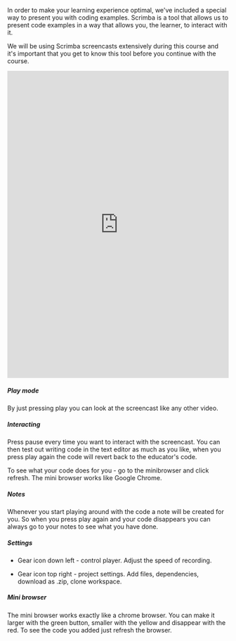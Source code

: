 In order to make your learning experience optimal, we've included a special way to present you with coding examples. Scrimba is a tool that allows us to present code examples in a way that allows you, the learner, to interact with it.

We will be using Scrimba screencasts extensively during this course and it's important that you get to know this tool before you continue with the course.

<p><iframe title="The Body" src="https://scrimba.com/c/cb6Kdh9.embed" marginwidth="0" marginheight="0" width="100%" height="700" frameborder="0" scrolling="no"></iframe></p>


##### Play mode
By just pressing play you can look at the screencast like any other video.

##### Interacting
Press pause every time you want to interact with the screencast. You can then test out writing code in the text editor as much as you like, when you press play again the code will revert back to the educator's code.

To see what your code does for you - go to the minibrowser and click refresh. The mini browser works like Google Chrome.

##### Notes
Whenever you start playing around with the code a note will be created for you. So when you press play again and your code disappears you can always go to your notes to see what you have done.

##### Settings
* Gear icon down left - control player. Adjust the speed of recording.

* Gear icon top right - project settings. Add files, dependencies, download as .zip, clone workspace.

##### Mini browser
The mini browser works exactly like a chrome browser. You can make it larger with the green button, smaller with the yellow and disappear with the red. To see the code you added just refresh the browser.